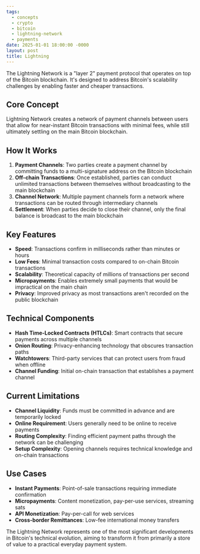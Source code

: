 ```yaml
---
tags:
  - concepts
  - crypto
  - bitcoin
  - lightning-network
  - payments
date: 2025-01-01 18:00:00 -0000
layout: post
title: Lightning
---
```


The Lightning Network is a "layer 2" payment protocol that operates on top of the Bitcoin blockchain. It's designed to address Bitcoin's scalability challenges by enabling faster and cheaper transactions.

## Core Concept

Lightning Network creates a network of payment channels between users that allow for near-instant Bitcoin transactions with minimal fees, while still ultimately settling on the main Bitcoin blockchain.

## How It Works

1. **Payment Channels**: Two parties create a payment channel by committing funds to a multi-signature address on the Bitcoin blockchain
2. **Off-chain Transactions**: Once established, parties can conduct unlimited transactions between themselves without broadcasting to the main blockchain
3. **Channel Network**: Multiple payment channels form a network where transactions can be routed through intermediary channels
4. **Settlement**: When parties decide to close their channel, only the final balance is broadcast to the main blockchain

## Key Features

- **Speed**: Transactions confirm in milliseconds rather than minutes or hours
- **Low Fees**: Minimal transaction costs compared to on-chain Bitcoin transactions
- **Scalability**: Theoretical capacity of millions of transactions per second
- **Micropayments**: Enables extremely small payments that would be impractical on the main chain
- **Privacy**: Improved privacy as most transactions aren't recorded on the public blockchain

## Technical Components

- **Hash Time-Locked Contracts (HTLCs)**: Smart contracts that secure payments across multiple channels
- **Onion Routing**: Privacy-enhancing technology that obscures transaction paths
- **Watchtowers**: Third-party services that can protect users from fraud when offline
- **Channel Funding**: Initial on-chain transaction that establishes a payment channel

## Current Limitations

- **Channel Liquidity**: Funds must be committed in advance and are temporarily locked
- **Online Requirement**: Users generally need to be online to receive payments
- **Routing Complexity**: Finding efficient payment paths through the network can be challenging
- **Setup Complexity**: Opening channels requires technical knowledge and on-chain transactions

## Use Cases

- **Instant Payments**: Point-of-sale transactions requiring immediate confirmation
- **Micropayments**: Content monetization, pay-per-use services, streaming sats
- **API Monetization**: Pay-per-call for web services
- **Cross-border Remittances**: Low-fee international money transfers

The Lightning Network represents one of the most significant developments in Bitcoin's technical evolution, aiming to transform it from primarily a store of value to a practical everyday payment system.

